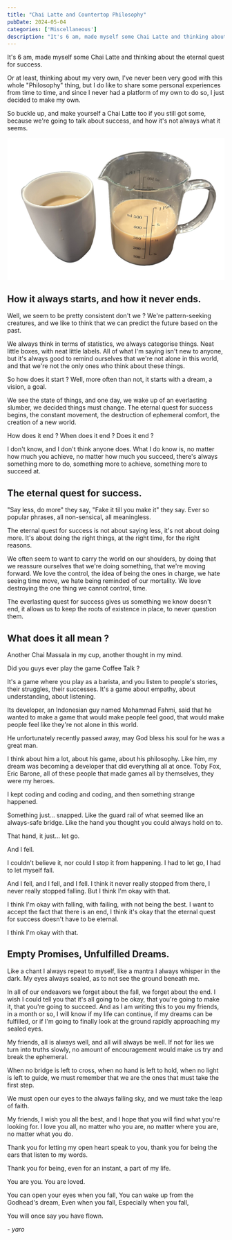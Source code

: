 ```yaml
---
title: "Chai Latte and Countertop Philosophy"
pubDate: 2024-05-04
categories: ['Miscellaneous']
description: "It's 6 am, made myself some Chai Latte and thinking about the eternal quest for success."
---
```


It's 6 am, made myself some Chai Latte and thinking about the eternal quest for success.

Or at least, thinking about my very own, I've never been very good with this whole "Philosophy" thing, but I do like to share some personal experiences from time to time, and since I never had a platform of my own to do so, I just decided to make my own.

So buckle up, and make yourself a Chai Latte too if you still got some, because we're going to talk about success, and how it's not always what it seems.

![](image.png)

## How it always starts, and how it never ends.

Well, we seem to be pretty consistent don't we ?
We're pattern-seeking creatures, and we like to think that we can predict the future based on the past.

We always think in terms of statistics, we always categorise things. Neat little boxes, with neat little labels.
All of what I'm saying isn't new to anyone, but it's always good to remind ourselves that we're not alone in this world, and that we're not the only ones who think about these things.

So how does it start ?
Well, more often than not, it starts with a dream, a vision, a goal.

We see the state of things, and one day, we wake up of an everlasting slumber, we decided things must change.
The eternal quest for success begins, the constant movement, the destruction of ephemeral comfort, the creation of a new world.

How does it end ?
When does it end ?
Does it end ?

I don't know, and I don't think anyone does.
What I do know is, no matter how much you achieve, no matter how much you succeed, there's always something more to do, something more to achieve, something more to succeed at.

## The eternal quest for success.

"Say less, do more" they say, "Fake it till you make it" they say.
Ever so popular phrases, all non-sensical, all meaningless.

The eternal quest for success is not about saying less, it's not about doing more.
It's about doing the right things, at the right time, for the right reasons.

We often seem to want to carry the world on our shoulders, by doing that we reassure ourselves that we're doing something, that we're moving forward.
We love the control, the idea of being the ones in charge, we hate seeing time move, we hate being reminded of our mortality.
We love destroying the one thing we cannot control, time.

The everlasting quest for success gives us something we know doesn't end, it allows us to keep the roots of existence in place, to never question them.

## What does it all mean ?

Another Chai Massala in my cup, another thought in my mind.

Did you guys ever play the game Coffee Talk ?

It's a game where you play as a barista, and you listen to people's stories, their struggles, their successes.
It's a game about empathy, about understanding, about listening.

Its developer, an Indonesian guy named Mohammad Fahmi, said that he wanted to make a game that would make people feel good, that would make people feel like they're not alone in this world.

He unfortunately recently passed away, may God bless his soul for he was a great man.

I think about him a lot, about his game, about his philosophy.
Like him, my dream was becoming a developer that did everything all at once.
Toby Fox, Eric Barone, all of these people that made games all by themselves, they were my heroes.

I kept coding and coding and coding, and then something strange happened.

Something just... snapped.
Like the guard rail of what seemed like an always-safe bridge.
Like the hand you thought you could always hold on to.

That hand, it just... let go.

And I fell.

I couldn't believe it, nor could I stop it from happening.
I had to let go, I had to let myself fall.

And I fell, and I fell, and I fell.
I think it never really stopped from there, I never really stopped falling.
But I think I'm okay with that.

I think I'm okay with falling, with failing, with not being the best.
I want to accept the fact that there is an end, I think it's okay that the eternal quest for success doesn't have to be eternal.

I think I'm okay with that.

## Empty Promises, Unfulfilled Dreams.

Like a chant I always repeat to myself, like a mantra I always whisper in the dark.
My eyes always sealed, as to not see the ground beneath me.

In all of our endeavors we forget about the fall, we forget about the end.
I wish I could tell you that it's all going to be okay, that you're going to make it, that you're going to succeed.
And as I am writing this to you my friends, in a month or so, I will know if my life can continue, if my dreams can be fulfilled, or if I'm going to finally look at the ground rapidly approaching my sealed eyes.

My friends, all is always well, and all will always be well.
If not for lies we turn into truths slowly, no amount of encouragement would make us try and break the ephemeral.

When no bridge is left to cross, when no hand is left to hold, when no light is left to guide, we must remember that we are the ones that must take the first step.

We must open our eyes to the always falling sky, and we must take the leap of faith.

My friends, I wish you all the best, and I hope that you will find what you're looking for.
I love you all, no matter who you are, no matter where you are, no matter what you do.

Thank you for letting my open heart speak to you, thank you for being the ears that listen to my words.

Thank you for being, even for an instant, a part of my life.

You are you.
You are loved.

You can open your eyes when you fall,
You can wake up from the Godhead's dream,
Even when you fall,
Especially when you fall,

You will once say you have flown.

*- yaro*
